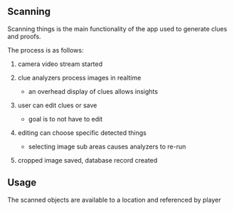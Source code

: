 ## Scanning

Scanning things is the main functionality of the app used to generate clues and proofs.

The process is as follows:

1. camera video stream started

2. clue analyzers process images in realtime

   - an overhead display of clues allows insights

3. user can edit clues or save

   - goal is to not have to edit

4. editing can choose specific detected things

   - selecting image sub areas causes analyzers to re-run

5. cropped image saved, database record created

## Usage

The scanned objects are available to a location and referenced by player
